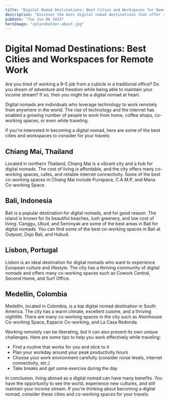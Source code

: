 ```yaml
---
title: "Digital Nomad Destinations: Best Cities and Workspaces for Remote Work"
description: "Discover the best digital nomad destinations that offer remote workspaces and make the most of your travels. Learn tips and tricks on how to work effectively while traveling."
pubDate: "Tue Jun 06 2023"
heroImage: "/placeholder-about.jpg"
---
```


# Digital Nomad Destinations: Best Cities and Workspaces for Remote Work

Are you tired of working a 9-5 job from a cubicle in a traditional office? Do you dream of adventure and freedom while being able to maintain your income stream? If so, then you might be a digital nomad at heart.

Digital nomads are individuals who leverage technology to work remotely from anywhere in the world. The rise of technology and the internet has enabled a growing number of people to work from home, coffee shops, co-working spaces, or even while traveling.

If you&#39;re interested in becoming a digital nomad, here are some of the best cities and workspaces to consider for your travels:

## Chiang Mai, Thailand

Located in northern Thailand, Chiang Mai is a vibrant city and a hub for digital nomads. The cost of living is affordable, and the city offers many co-working spaces, cafes, and reliable internet connectivity. Some of the best co-working spaces in Chiang Mai include Punspace, C.A.M.P, and Mana Co-working Space.

## Bali, Indonesia

Bali is a popular destination for digital nomads, and for good reason. The island is known for its beautiful beaches, lush greenery, and low cost of living. Canggu, Ubud, and Seminyak are some of the best areas in Bali for digital nomads. You can find some of the best co-working spaces in Bali at Outpost, Dojo Bali, and Hubud.

## Lisbon, Portugal

Lisbon is an ideal destination for digital nomads who want to experience European culture and lifestyle. The city has a thriving community of digital nomads and offers many co-working spaces such as Cowork Central, Second Home, and Surf Office.

## Medellin, Colombia

Medellin, located in Colombia, is a top digital nomad destination in South America. The city has a warm climate, excellent cuisine, and a thriving nightlife. There are many co-working spaces in the city such as Atomhouse Co-working Space, Espacio Co-working, and La Casa Redonda.

Working remotely can be liberating, but it can also present its own unique challenges. Here are some tips to help you work effectively while traveling:

- Find a routine that works for you and stick to it
- Plan your workday around your peak productivity hours
- Choose your work environment carefully (consider noise levels, internet connectivity, etc.)
- Take breaks and get some exercise during the day

In conclusion, living abroad as a digital nomad can have many benefits. You have the opportunity to see the world, experience new cultures, and still maintain your income stream. If you&#39;re thinking about becoming a digital nomad, consider these cities and co-working spaces for your travels.